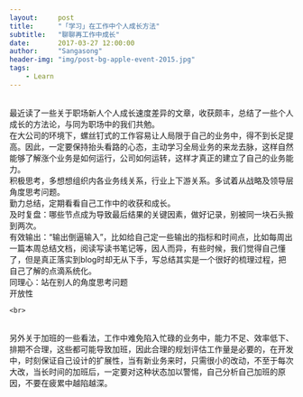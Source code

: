 ```yaml
---
layout:     post
title:      "「学习」在工作中个人成长方法"
subtitle:   "聊聊再工作中成长"
date:       2017-03-27 12:00:00
author:     "Sangasong"
header-img: "img/post-bg-apple-event-2015.jpg"
tags:
    - Learn
---
```


> 


<div>
  <br>最近读了一些关于职场新人个人成长速度差异的文章，收获颇丰，总结了一些个人成长的方法论，与同为职场中的我们共勉。
    <br>在大公司的环境下，螺丝钉式的工作容易让人局限于自己的业务中，得不到长足提高。因此，一定要保持抬头看路的心态，主动学习全局业务的来龙去脉，这样自然能够了解涨个业务是如何运行，公司如何运转，这样才真正的建立了自己的业务能力。
    <br>积极思考，多想想组织内各业务线关系，行业上下游关系。多试着从战略及领导层角度思考问题。
    <br>勤力总结，定期看看自己工作中的收获和成长。
    <br>及时复盘：哪些节点成为导致最后结果的关键因素，做好记录，别被同一块石头搬到两次。
    <br>有效输出：“输出倒逼输入”，比如给自己定一些输出的指标和时间点，比如每周出一篇本周总结文档，阅读写读书笔记等，因人而异，有些时候，我们觉得自己懂了，但是真正落实到blog时却无从下手，写总结其实是一个很好的梳理过程，把自己了解的点滴系统化。
    <br>同理心：站在别人的角度思考问题
    <br>开放性
    
    <br>
    <br>另外关于加班的一些看法，工作中难免陷入忙碌的业务中，能力不足、效率低下、排期不合理，这些都可能导致加班，因此合理的规划评估工作量是必要的，在开发中，时刻保证自己设计的扩展性，当有新业务来时，只需很小的改动，不至于每次大改，当长时间的加班后，一定要对这种状态加以警惕，自己分析自己加班的原因，不要在疲累中越陷越深。
</div>





